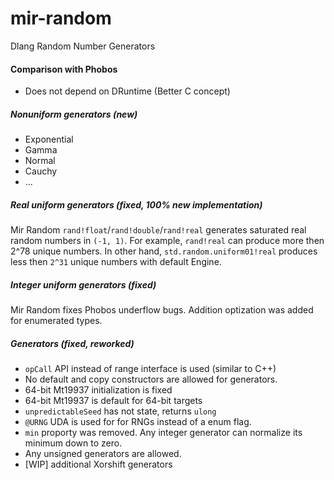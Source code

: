 # mir-random
Dlang Random Number Generators

#### Comparison with Phobos
 - Does not depend on DRuntime (Better C concept)

##### Nonuniform generators (new)
 - Exponential
 - Gamma
 - Normal
 - Cauchy
 - ...

##### Real uniform generators (fixed, 100% new implementation)

Mir Random `rand!float`/`rand!double`/`rand!real` generates saturated real random numbers in `(-1, 1)`. For example, `rand!real` can produce more then 2^78 unique numbers. In other hand, `std.random.uniform01!real` produces less then `2^31` unique numbers with default Engine.

##### Integer uniform generators (fixed)

Mir Random fixes Phobos underflow bugs. Addition optization was added for enumerated types.

##### Generators (fixed, reworked)
 - `opCall` API instead of range interface is used (similar to C++)
 - No default and copy constructors are allowed for generators.
 - 64-bit Mt19937 initialization is fixed
 - 64-bit Mt19937 is default for 64-bit targets
 - `unpredictableSeed` has not state, returns `ulong`
 - `@URNG` UDA is used for for RNGs instead of a enum flag.
 - `min` proporty was removed. Any integer generator can normalize its minimum down to zero.
 - Any unsigned generators are allowed.
 - [WIP] additional Xorshift generators
